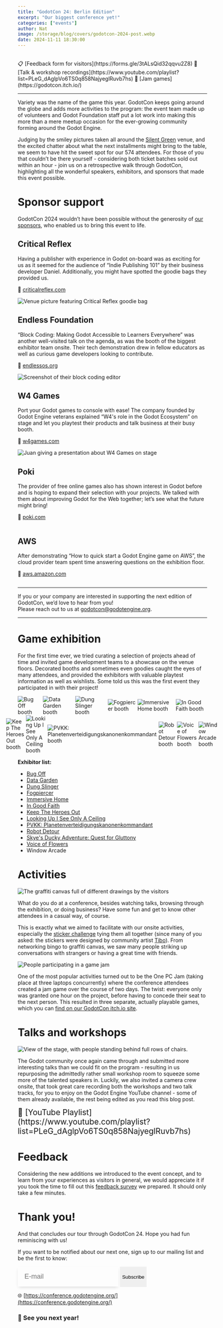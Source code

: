 ```yaml
---
title: "GodotCon 24: Berlin Edition"
excerpt: "Our biggest conference yet!"
categories: ["events"]
author: Nat
image: /storage/blog/covers/godotcon-2024-post.webp
date: 2024-11-11 18:30:00
---
```


<br>
📋 [Feedback form for visitors](https://forms.gle/3tALsQid32qqvu2Z8)
🎤 [Talk & workshop recordings](https://www.youtube.com/playlist?list=PLeG_dAglpVo6TS0q858NajyeglRuvb7hs)
🫙 [Jam games](https://godotcon.itch.io/)
<hr>

Variety was the name of the game this year. GodotCon keeps going around the globe and adds more activities to the program: the event team made up of volunteers and Godot Foundation staff put a lot work into making this more than a mere meetup occasion for the ever-growing community forming around the Godot Engine. 

Judging by the smiley pictures taken all around the [Silent Green](https://www.silent-green.net/) venue, and the excited chatter about what the next installments might bring to the table, we seem to have hit the sweet spot for our 574 attendees. For those of you that couldn’t be there yourself - considering both ticket batches sold out within an hour - join us on a retrospective walk through GodotCon, highlighting all the wonderful speakers, exhibitors, and sponsors that made this event possible.

# Sponsor support
GodotCon 2024 wouldn’t have been possible without the generosity of [our sponsors](https://conference.godotengine.org/2024/#sponsors), who enabled us to bring this event to life.

## Critical Reflex
Having a publisher with experience in Godot on-board was as exciting for us as it seemed for the audience of “Indie Publishing 101” by their business developer Daniel. Additionally, you might have spotted the goodie bags they provided us.

🔗 [criticalreflex.com](https://criticalreflex.com)

<img alt="Venue picture featuring Critical Reflex goodie bag" src="/storage/blog/godotcon24/goodie-bag.webp"/>

## Endless Foundation
“Block Coding: Making Godot Accessible to Learners Everywhere” was another well-visited talk on the agenda, as was the booth of the biggest exhibitor team onsite. Their tech demonstration drew in fellow educators as well as curious game developers looking to contribute.

🔗 [endlessos.org](https://www.endlessos.org/)

<img alt="Screenshot of their block coding editor" src="/storage/blog/godotcon24/block-coding.webp"/>

## W4 Games
Port your Godot games to console with ease! The company founded by Godot Engine veterans explained “W4's role in the Godot Ecosystem” on stage and let you playtest their products and talk business at their busy booth. 

🔗 [w4games.com](https://w4games.com)

<img alt="Juan giving a presentation about W4 Games on stage" src="/storage/blog/godotcon24/w4-games.webp"/>

## Poki
The provider of free online games also has shown interest in Godot before and is hoping to expand their selection with your projects. We talked with them about improving Godot for the Web together; let’s see what the future might bring!

🔗 [poki.com](https://poki.com)

<img alt="" src="/storage/blog/godotcon24/poki.webp"/>

## AWS
After demonstrating “How to quick start a Godot Engine game on AWS”, the cloud provider team spent time answering questions on the exhibition floor.

🔗 [aws.amazon.com](https://aws.amazon.com/gametech/)

<img alt="" src="/storage/blog/godotcon24/aws.webp"/>

<hr>

If you or your company are interested in supporting the next edition of GodotCon, we’d love to hear from you! <br>Please reach out to us at [godotcon@godotengine.org](mailto:godotcon@godotengine.org).

<hr>

# Game exhibition
For the first time ever, we tried curating a selection of projects ahead of time and invited game development teams to a showcase on the venue floors. Decorated booths and sometimes even goodies caught the eyes of many attendees, and provided the exhibitors with valuable playtest information as well as wishlists. Some told us this was the first event they participated in with their project!

<div class="preview-image-container">
	<img alt="Bug Off booth" src="/storage/blog/godotcon24/bug-off.webp"/>
	<img alt="Data Garden booth" src="/storage/blog/godotcon24/data-garden.webp"/>
	<img alt="Dung Slinger booth" src="/storage/blog/godotcon24/dung-slinger.webp"/>
	<img alt="Fogpiercer booth" src="/storage/blog/godotcon24/fog-piercer.webp"/>
	<img alt="Immersive Home booth" src="/storage/blog/godotcon24/immersive-home.webp"/>
	<img alt="In Good Faith booth" src="/storage/blog/godotcon24/in-good-faith.webp"/>
</div>
<div class="preview-image-container">
	<img alt="Keep The Heroes Out booth" src="/storage/blog/godotcon24/keep-out.webp"/>
	<img alt="Looking Up I See Only A Ceiling booth" src="/storage/blog/godotcon24/looking-up.webp"/>
	<img alt="PVKK: Planetenverteidigungskanonenkommandant booth" src="/storage/blog/godotcon24/pvkk.webp"/>
	<img alt="Robot Detour booth" src="/storage/blog/godotcon24/robot-detour.webp"/>
	<img alt="Voice of Flowers booth" src="/storage/blog/godotcon24/voice-of-flowers.webp"/>
	<img alt="Window Arcade booth" src="/storage/blog/godotcon24/window-arcade.webp"/>
</div>

**Exhibitor list:**
- [Bug Off](https://curio-compass-games.itch.io/bug-off)
- [Data Garden](https://store.steampowered.com/app/2644670/Data_Garden/)
- [Dung Slinger](https://s4g.itch.io/dung-slinger)
- [Fogpiercer](https://store.steampowered.com/app/3219010/Fogpiercer/)
- [Immersive Home](https://immersive-home.org/)
- [In Good Faith](https://store.steampowered.com/app/3151800/In_Good_Faith/)
- [Keep The Heroes Out](https://store.steampowered.com/app/2592340/Keep_the_Heroes_Out/)
- [Looking Up I See Only A Ceiling](https://store.steampowered.com/app/1742930/Looking_Up_I_See_Only_A_Ceiling/)
- [PVKK: Planetenverteidigungskanonenkommandant](https://store.steampowered.com/app/2956040/PVKK_Planetenverteidigungskanonenkommandant/)
- [Robot Detour](https://store.steampowered.com/app/2666840/Robot_Detour/)
- [Skye's Ducky Adventure: Quest for Gluttony](https://schwarzeralptraum.itch.io/skyes-ducky-adventure-quest-for-gluttony)
- [Voice of Flowers](https://store.steampowered.com/app/2609560/Voice_of_Flowers/)
- Window Arcade

# Activities

<img alt="The graffiti canvas full of different drawings by the visitors" src="/storage/blog/godotcon24/canvas.webp"/>

What do you do at a conference, besides watching talks, browsing through the exhibition, or doing business? Have some fun and get to know other attendees in a casual way, of course.

This is exactly what we aimed to facilitate with our onsite activities, especially the [sticker challenge](https://conference.godotengine.org/2024/activities/) tying them all together (since many of you asked: the stickers were designed by community artist [Tibo](https://gotibo.fr/)). From networking bingo to graffiti canvas, we saw many people striking up conversations with strangers or having a great time with friends.

<img alt="People participating in a game jam" src="/storage/blog/godotcon24/one-pc-jam.webp"/>

One of the most popular activities turned out to be the One PC Jam (taking place at three laptops concurrently) where the conference attendees created a jam game over the course of two days. The twist: everyone only was granted one hour on the project, before having to concede their seat to the next person. This resulted in three separate, actually playable games, which you can [find on our GodotCon itch.io site](https://godotcon.itch.io/).

# Talks and workshops

<img alt="View of the stage, with people standing behind full rows of chairs." src="/storage/blog/godotcon24/backstage.webp"/>

The Godot community once again came through and submitted more interesting talks than we could fit on the program - resulting in us repurposing the admittedly rather small workshop room to squeeze some more of the talented speakers in. Luckily, we also invited a camera crew onsite, that took great care recording both the workshops and two talk tracks, for you to enjoy on the Godot Engine YouTube channel - some of them already available, the rest being edited as you read this blog post.

<span style="font-size: 1.5em">
🔗 [YouTube Playlist](https://www.youtube.com/playlist?list=PLeG_dAglpVo6TS0q858NajyeglRuvb7hs)
</span>

# Feedback
Considering the new additions we introduced to the event concept, and to learn from your experiences as visitors in general, we would appreciate it if you took the time to fill out this [feedback survey](https://forms.gle/3tALsQid32qqvu2Z8) we prepared. It should only take a few minutes.


# Thank you!
And that concludes our tour through GodotCon 24. Hope you had fun reminiscing with us!

If you want to be notified about our next one, sign up to our mailing list and be the first to know:

<form method="post" action="https://godot.news/subscription/form" class="listmonk-form">
    <div>
        <input type="hidden" name="nonce" />
        <input type="email" name="email" required placeholder="E-mail"  style="font-size: 18px;padding: 16px 18px;border: 1px solid var(--base-color);box-shadow: 0 4px 9px -3px #0000002e;background: var(--card-footer-color);color: var(--base-color-text);"/>
        <p style="display:none;">
          <input id="6e6e9" type="checkbox" name="l" checked value="6e6e9ba4-732b-4528-b4cd-71bbe6850f8d" />
          <label for="6e6e9">Godot Conference</label>
        </p>
				<input type="submit" class="btn" value="Subscribe" style="cursor: pointer;border: inherit; border-radius: 0;
  box-shadow: none;
  height: 54px;" />
    </div>
</form>

🌐 [https://conference.godotengine.org/](https://conference.godotengine.org/) 

### 👋 See you next year!

<style>
	.preview-image-container {
		display: flex;
		justify-content: center;
		align-items: center;
		gap: 5px;
		/* padding: 16px; */
		background-color: transparent;
	}
	.preview-image-container {
		background-color: transparent;
	}
	.preview-image-container img {
		max-height: 300px;
		background-color: transparent;
	}
</style>
